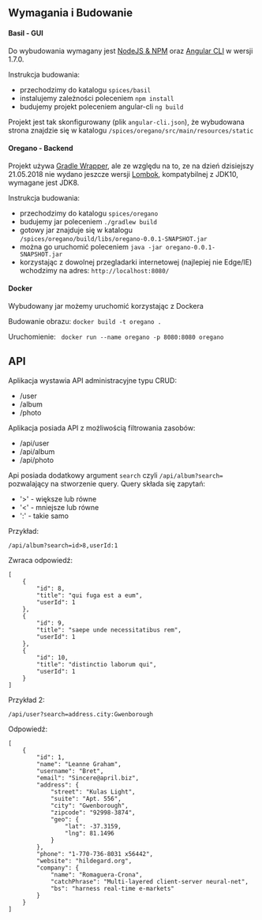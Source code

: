 ## Wymagania i Budowanie

#### Basil - GUI

Do wybudowania wymagany jest [NodeJS & NPM](https://nodejs.org/en/download/) oraz [Angular CLI](https://github.com/angular/angular-cli) w wersji 1.7.0.

Instrukcja budowania:

- przechodzimy do katalogu ```spices/basil```
- instalujemy zależności poleceniem ```npm install```
- budujemy projekt poleceniem angular-cli ```ng build```

Projekt jest tak skonfigurowany (plik ```angular-cli.json```), że wybudowana strona znajdzie się w katalogu ```/spices/oregano/src/main/resources/static```

#### Oregano - Backend

Projekt używa [Gradle Wrapper](https://docs.gradle.org/current/userguide/gradle_wrapper.html), ale ze względu na to, ze na dzień dzisiejszy 21.05.2018 nie wydano jeszcze wersji [Lombok](https://projectlombok.org/), kompatybilnej z JDK10, wymagane jest JDK8.

Instrukcja budowania:

- przechodzimy do katalogu ```spices/oregano```
- budujemy jar poleceniem ```./gradlew build```
- gotowy jar znajduje się w katalogu ```/spices/oregano/build/libs/oregano-0.0.1-SNAPSHOT.jar```
- można go uruchomić poleceniem ```java -jar oregano-0.0.1-SNAPSHOT.jar ```
- korzystając z dowolnej przegladarki internetowej (najlepiej nie Edge/IE) wchodzimy na adres: ```http://localhost:8080/```

#### Docker

Wybudowany jar możemy uruchomić korzystając z Dockera

Budowanie obrazu: ```docker build -t oregano .```

Uruchomienie: ``` docker run --name oregano -p 8080:8080 oregano```

## API

Aplikacja wystawia API administracyjne typu CRUD:

- /user
- /album
- /photo

Aplikacja posiada API z możliwością filtrowania zasobów:

- /api/user
- /api/album
- /api/photo

Api posiada dodatkowy argument ```search``` czyli ```/api/album?search=``` pozwalający na stworzenie query.
Query składa się zapytań:
- '>' - większe lub równe
- '<' - mniejsze lub równe
- ':' - takie samo

Przykład:

```/api/album?search=id>8,userId:1```

Zwraca odpowiedź:

```
[
    {
        "id": 8,
        "title": "qui fuga est a eum",
        "userId": 1
    },
    {
        "id": 9,
        "title": "saepe unde necessitatibus rem",
        "userId": 1
    },
    {
        "id": 10,
        "title": "distinctio laborum qui",
        "userId": 1
    }
]
```

Przykład 2:

```/api/user?search=address.city:Gwenborough```

Odpowiedź:

```
[
    {
        "id": 1,
        "name": "Leanne Graham",
        "username": "Bret",
        "email": "Sincere@april.biz",
        "address": {
            "street": "Kulas Light",
            "suite": "Apt. 556",
            "city": "Gwenborough",
            "zipcode": "92998-3874",
            "geo": {
                "lat": -37.3159,
                "lng": 81.1496
            }
        },
        "phone": "1-770-736-8031 x56442",
        "website": "hildegard.org",
        "company": {
            "name": "Romaguera-Crona",
            "catchPhrase": "Multi-layered client-server neural-net",
            "bs": "harness real-time e-markets"
        }
    }
]
```
